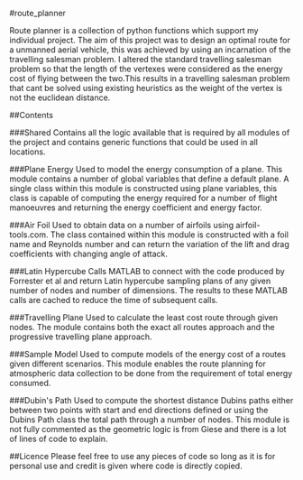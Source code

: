 #route_planner

Route planner is a collection of python functions which support my individual project. The aim of this project was to design an optimal route for a unmanned aerial vehicle, this was achieved by using an incarnation of the travelling salesman problem. I altered the standard travelling salesman problem so that the length of the vertexes were  considered as the energy cost of flying between the two.This results in a travelling salesman problem that cant be solved using existing heuristics as the weight of the vertex is not the euclidean distance.

##Contents

###Shared
Contains all the logic available that is required by all modules of the project and contains generic functions that could be used in all locations.  

###Plane Energy
Used to model the energy consumption of a plane. This module contains a number of global variables that define a default plane. A single class within this module is constructed using plane variables, this class is capable of computing the energy required for a number of flight manoeuvres and returning the energy coefficient and energy factor.

###Air Foil
Used to obtain data on a number of airfoils using airfoil-tools.com. The class contained within this module is constructed with a foil name and Reynolds number and can return the variation of the lift and drag coefficients with changing angle of attack.

###Latin Hypercube
Calls MATLAB to connect with the code produced by Forrester et al and return Latin hypercube sampling plans of any given number of nodes and number of dimensions. The results to these MATLAB calls are cached to reduce the time of subsequent calls.  

###Travelling Plane
Used to calculate the least cost route through given nodes. The module contains both the exact all routes approach and the progressive travelling plane approach.  

###Sample Model
Used to compute models of the energy cost of a routes given different scenarios. This module enables the route planning for atmospheric data collection to be done from the requirement of total energy consumed.  

###Dubin's Path
Used to compute the shortest distance Dubins paths either between two points with start and end directions defined or using the Dubins Path class the total path through a number of nodes. This module is not fully commented as the geometric logic is from Giese and there is a lot of lines of code to explain. 

##Licence
Please feel free to use any pieces of code so long as it is for personal use and credit is given where code is directly copied.